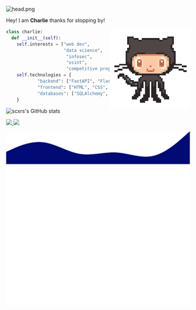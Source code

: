 ![head.png](https://raw.githubusercontent.com/scxr/scxr/master/top.png)

Hey! I am **Charlie** thanks for stopping by!

<img align='right' src="https://raw.githubusercontent.com/iCharlesZ/FigureBed/master/img/octocat.gif" width="220" alt="octocat.gif">

```python
class charlie:
  def __init__(self):
    self.interests = ["web dev", 
                      "data science", 
                       "infosec", 
                       "osint", 
                       "competitive programming"]
    self.technologies = {
            "backend": ["FastAPI", "Flask"],
            "frontend": ["HTML", "CSS", "Javascript"],
            "databases": ["SQLAlchemy", "mongo", "sqlite"],
    }
```

![scxrs's GitHub stats](https://github-readme-stats.vercel.app/api?username=scxr&count_private=true&theme=synthwave&hide=contribs,prs)

<a href="https://github.com/scxr">
  <img src="https://img.shields.io/github/followers/scxr">
</a>
<a href="https://github.com/scxr">
  <img src="https://img.shields.io/github/stars/scxr">
</a>


  
![bottom.png](https://raw.githubusercontent.com/iCharlesZ/FigureBed/master/img/readme-bottom.png)
![Metrics](https://github.com/scxr/scxr/blob/master/github-metrics.svg)
